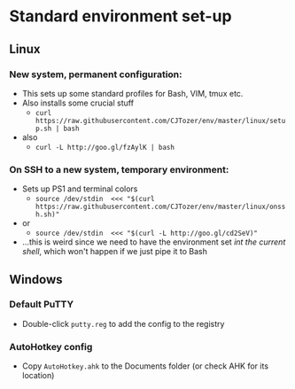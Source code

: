 # Standard environment set-up

## Linux

### New system, permanent configuration:

* This sets up some standard profiles for Bash, VIM, tmux etc.
* Also installs some crucial stuff
    - `curl https://raw.githubusercontent.com/CJTozer/env/master/linux/setup.sh | bash`
* also
    - `curl -L http://goo.gl/fzAylK | bash`

### On SSH to a new system, temporary environment:

* Sets up PS1 and terminal colors
    - `source /dev/stdin  <<< "$(curl https://raw.githubusercontent.com/CJTozer/env/master/linux/onssh.sh)"`
* or
    - `source /dev/stdin  <<< "$(curl -L http://goo.gl/cd2SeV)"`
* ...this is weird since we need to have the environment set _int the current shell_, which won't happen if we just pipe it to Bash

## Windows

### Default PuTTY

* Double-click `putty.reg` to add the config to the registry

### AutoHotkey config

* Copy `AutoHotkey.ahk` to the Documents folder (or check AHK for its location)
